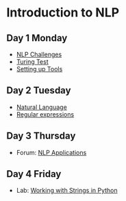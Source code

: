 # Introduction to NLP

## Day 1 Monday

- [NLP Challenges](challenges.md)
- [Turing Test](turing.md)
- [Setting up Tools](tools.md)

## Day 2 Tuesday

- [Natural Language](language.md)
- [Regular expressions](regex.md)

## Day 3 Thursday

- Forum: [NLP Applications](applications.md)

## Day 4 Friday

- Lab: [Working with Strings in Python](python.ipynb)